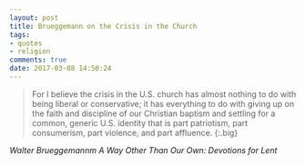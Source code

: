 ```yaml
---
layout: post
title: Brueggemann on the Crisis in the Church
tags:
- quotes
- religion
comments: true
date: 2017-03-08 14:50:24
---
```


>For I believe the crisis in the U.S. church has almost nothing to do with being liberal or conservative; it has everything to do with giving up on the faith and discipline of our Christian baptism and settling for a common, generic U.S. identity that is part patriotism, part consumerism, part violence, and part affluence.
{:.big}

<cite>Walter Brueggemannm *A Way Other Than Our Own: Devotions for Lent*</cite>
